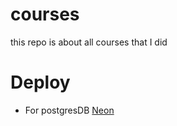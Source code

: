 # courses
this repo is about all courses that I did

# Deploy
- For postgresDB [Neon](https://neon.tech/)